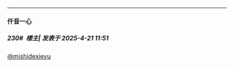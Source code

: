 ﻿
*****

####  仟音一心  
##### 230#         楼主| 发表于 2025-4-21 11:51

[@mishidexieyu](https://stage1st.com/2b/home.php?mod=space&amp;uid=463979) 

